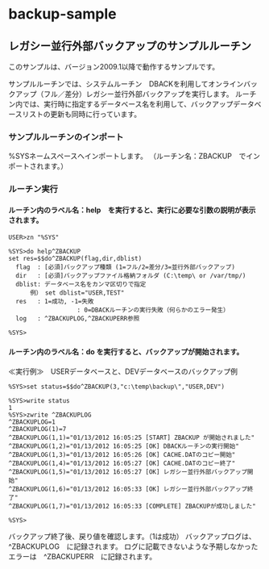 # backup-sample

## レガシー並行外部バックアップのサンプルルーチン

このサンプルは、バージョン2009.1以降で動作するサンプルです。

サンプルルーチンでは、システムルーチン　DBACKを利用してオンラインバックアップ（フル／差分）レガシー並行外部バックアップを実行します。
ルーチン内では、実行時に指定するデータベース名を利用して、バックアップデータベースリストの更新も同時に行っています。


### サンプルルーチンのインポート

%SYSネームスペースへインポートします。
（ルーチン名：ZBACKUP　でインポートされます。）


### ルーチン実行

#### ルーチン内のラベル名：help　を実行すると、実行に必要な引数の説明が表示されます。

```
USER>zn "%SYS"
 
%SYS>do help^ZBACKUP
set res=$$do^ZBACKUP(flag,dir,dblist)
  flag  : [必須]バックアップ種類 (1=フル/2=差分/3=並行外部バックアップ)
  dir   : [必須]バックアップファイル格納フォルダ (C:\temp\ or /var/tmp/)
  dblist: データベース名をカンマ区切りで指定
      例）　set dblist="USER,TEST"
  res   : 1=成功, -1=失敗
                   : 0=DBACKルーチンの実行失敗（何らかのエラー発生）
  log   : ^ZBACKUPLOG,^ZBACKUPERR参照
 
%SYS>
```


#### ルーチン内のラベル名：do を実行すると、バックアップが開始されます。

≪実行例≫　USERデータベースと、DEVデータベースのバックアップ例


```
%SYS>set status=$$do^ZBACKUP(3,"c:\temp\backup\","USER,DEV")
 
%SYS>write status
1
%SYS>zwrite ^ZBACKUPLOG
^ZBACKUPLOG=1
^ZBACKUPLOG(1)=7
^ZBACKUPLOG(1,1)="01/13/2012 16:05:25 [START] ZBACKUP が開始されました"
^ZBACKUPLOG(1,2)="01/13/2012 16:05:25 [OK] DBACKルーチンの実行開始"
^ZBACKUPLOG(1,3)="01/13/2012 16:05:26 [OK] CACHE.DATのコピー開始"
^ZBACKUPLOG(1,4)="01/13/2012 16:05:27 [OK] CACHE.DATのコピー終了"
^ZBACKUPLOG(1,5)="01/13/2012 16:05:27 [OK] レガシー並行外部バックアップ開始"
^ZBACKUPLOG(1,6)="01/13/2012 16:05:33 [OK] レガシー並行外部バックアップ終了"
^ZBACKUPLOG(1,7)="01/13/2012 16:05:33 [COMPLETE] ZBACKUPが成功しました"
 
%SYS>
```

バックアップ終了後、戻り値を確認します。（1は成功）
バックアップログは、^ZBACKUPLOG　に記録されます。
ログに記載できないような予期しなかったエラーは　^ZBACKUPERR　に記録されます。

